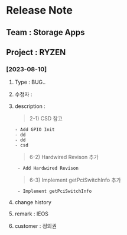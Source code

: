 # Release Note

## Team : Storage Apps
## Project : RYZEN

### [2023-08-10]
1. Type : BUG..
2. 수정자 : 
3. description :
    > 2-1) CSD 참고

       - Add GPIO Init
       - dd
       - dd
       - csd
   
    > 6-2) Hardwired Revison 추가
    
        - Add Hardwired Revison
   
    > 6-3) Implement getPciSwitchInfo 추가
    
        - Implement getPciSwitchInfo 
4. change history
5. remark : IEOS
6. customer : 정의권 
